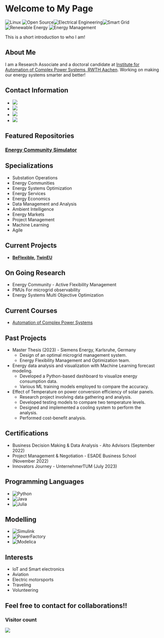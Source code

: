# Welcome to My Page
![Linux](https://img.shields.io/badge/Linux-FCC624?style=flat-square&logo=linux&logoColor=black)   ![Open Source](https://img.shields.io/badge/Open%20Source-OSBrightGreen?style=flat-square)![Electrical Engineering](https://img.shields.io/badge/Electrical%20Engineering-EE9900?style=flat-square&logo=ieee&logoColor=white)![Smart Grid](https://img.shields.io/badge/Smart%20Grid-1B5E20?style=flat-square)![Renewable Energy](https://img.shields.io/badge/Renewable%20Energy-4CAF50?style=flat-square)
![Energy Management](https://img.shields.io/badge/Energy%20Management-FF6F00?style=flat-square)



  
This is a short introduction to who I am!

## About Me

I am a Research Associate and a doctoral candidate at [Institute for Automation of Complex Power Systems, RWTH Aachen](https://www.acs.eonerc.rwth-aachen.de/cms/E-ON-ERC-ACS/Das-Institut/~dsko/Ueber-ACS/lidx/1/). Working on making our energy systems smarter and better!



## Contact Information

- ![](https://img.shields.io/badge/Location-Aachen,%20Germany-green?style=flat-square&logo=map)
- [![](https://img.shields.io/badge/Email-sreejith.pananchickal%40eonerc.rwth--aachen.de-blue?style=flat-square&logo=gmail)](mailto:sreejith.pananchickal@eonerc.rwth-aachen.de)
- [![](https://img.shields.io/badge/LinkedIn-sreejith12333-blue?style=flat-square&logo=linkedin)](https://linkedin.com/in/sreejith12333)
- [![](https://img.shields.io/badge/GitHub-srsps-black?style=flat-square&logo=github)](https://github.com/anon98)

## Featured Repositories

### [Energy Community Simulator]((https://github.com/anon98/EC-simulator))

## Specializations

- Substation Operations
- Energy Communities
- Energy Systems Optimization
- Energy Services
- Energy Economics
- Data Management and Analysis
- Ambient Intelligence
- Energy Markets
- Project Management
- Machine Learning
- Agile

## Current Projects

- **[BeFlexible](https://beflexible.eu/), [TwinEU](https://twineu.net/)**

## On Going Research

- Energy Community - Active Flexibility Management
- PMUs For microgrid observability
- Energy Systems Multi Objective Optimization

## Current Courses

- [Automation of Complex Power Systems](https://www.acs.eonerc.rwth-aachen.de/cms/e-on-erc-acs/studium/lehrveranstaltungen/~dsci/automation-of-complex-power-systems/?lidx=1)

## Past Projects

- Master Thesis (2023) - Siemens Energy, Karlsruhe, Germany
  - Design of an optimal microgrid management system.
  - Energy Flexibility Management and Optimization team.
- Energy data analysis and visualization with Machine Learning forecast modeling.
  - Developed a Python-based dashboard to visualize energy consumption data.
  - Various ML training models employed to compare the accuracy.
- Effect of Temperature on power conversion efficiency of solar panels.
  - Research project involving data gathering and analysis.
  - Developed testing models to compare two temperature levels.
  - Designed and implemented a cooling system to perform the analysis.
  - Performed cost-benefit analysis.

## Certifications

- Business Decision Making & Data Analysis - Alto Advisors (September 2022)
- Project Management & Negotiation - ESADE Business School (November 2022)
- Innovators Journey - UnternehmerTUM (July 2023)

## Programming Languages

- ![Python](https://img.shields.io/badge/Python-3776AB?style=flat-square&logo=python&logoColor=white)
- ![Java](https://img.shields.io/badge/Java-007396?style=flat-square&logo=java&logoColor=white)
- ![Julia](https://img.shields.io/badge/Julia-9558B2?style=flat-square&logo=julia&logoColor=white)

## Modelling

- ![Simulink](https://img.shields.io/badge/Simulink-4DB6AC?style=flat-square&logo=MathWorks&logoColor=white)
- ![PowerFactory](https://img.shields.io/badge/PowerFactory-FF6F00?style=flat-square&logo=Digsilent&logoColor=white)
- ![Modelica](https://img.shields.io/badge/Modelica-3E8ACC?style=flat-square&logo=Modelica&logoColor=white)


## Interests

- IoT and Smart electronics
- Aviation
- Electric motorsports
- Traveling
- Volunteering

## Feel free to contact for collaborations!!
### Visitor count
<img src="https://profile-counter.glitch.me/anon98/count.svg" />
